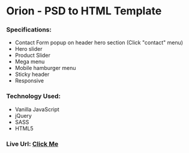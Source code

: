 # Orion - PSD to HTML Template

### Specifications:
- Contact Form popup on header hero section (Click "contact" menu)
- Hero slider
- Product Slider
- Mega menu
- Mobile hamburger menu
- Sticky header
- Responsive

### Technology Used:
- Vanilla JavaScript
- jQuery
- SASS
- HTML5

### Live Url: <a href="https://khalid-hossain-tarif.github.io/orion-safety-equipment-ltd/" target="_blank">Click Me</a>
